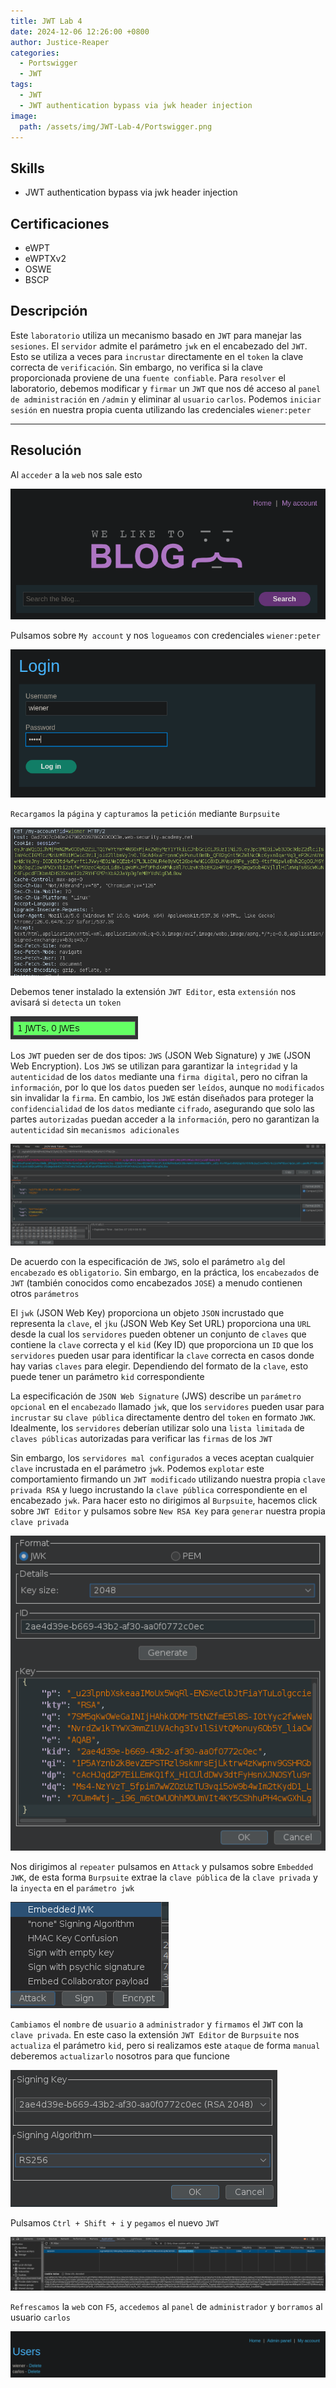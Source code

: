 ```yaml
---
title: JWT Lab 4
date: 2024-12-06 12:26:00 +0800
author: Justice-Reaper
categories:
  - Portswigger
  - JWT
tags:
  - JWT
  - JWT authentication bypass via jwk header injection
image:
  path: /assets/img/JWT-Lab-4/Portswigger.png
---
```


## Skills

- JWT authentication bypass via jwk header injection

## Certificaciones

- eWPT
- eWPTXv2
- OSWE
- BSCP
  
## Descripción

Este `laboratorio` utiliza un mecanismo basado en `JWT` para manejar las `sesiones`. El `servidor` admite el parámetro `jwk` en el encabezado del `JWT`. Esto se utiliza a veces para `incrustar` directamente en el `token` la clave correcta de `verificación`. Sin embargo, no verifica si la clave proporcionada proviene de una `fuente confiable`. Para `resolver` el laboratorio, debemos modificar y `firmar` un `JWT` que nos dé acceso al `panel de administración` en `/admin` y eliminar al `usuario` `carlos`. Podemos `iniciar sesión` en nuestra propia cuenta utilizando las credenciales `wiener:peter`

---
## Resolución

Al `acceder` a la `web` nos sale esto

![](/assets/img/JWT-Lab-4/image_1.png)

Pulsamos sobre `My account` y nos `logueamos` con credenciales `wiener:peter`

![](/assets/img/JWT-Lab-4/image_2.png)

`Recargamos` la `página` y `capturamos` la `petición` mediante `Burpsuite`

![](/assets/img/JWT-Lab-4/image_3.png)

Debemos tener instalado la extensión `JWT Editor`, esta `extensión` nos avisará si `detecta` un `token`

![](/assets/img/JWT-Lab-4/image_4.png)

Los `JWT` pueden ser de dos tipos: `JWS` (JSON Web Signature) y `JWE` (JSON Web Encryption). Los `JWS` se utilizan para garantizar la `integridad` y la `autenticidad` de los `datos` mediante una `firma digital`, pero no cifran la `información`, por lo que los `datos` pueden ser `leídos`, aunque no `modificados` sin invalidar la `firma`. En cambio, los `JWE` están diseñados para proteger la `confidencialidad` de los `datos` mediante `cifrado`, asegurando que solo las partes `autorizadas` puedan acceder a la `información`, pero no garantizan la `autenticidad` sin `mecanismos adicionales`

![](/assets/img/JWT-Lab-4/image_5.png)

De acuerdo con la especificación de `JWS`, solo el parámetro `alg` del `encabezado` es `obligatorio`. Sin embargo, en la práctica, los `encabezados` de `JWT` (también conocidos como encabezados `JOSE`) a menudo contienen otros `parámetros`

El `jwk` (JSON Web Key) proporciona un objeto `JSON` incrustado que representa la `clave`, el `jku` (JSON Web Key Set URL) proporciona una `URL` desde la cual los `servidores` pueden obtener un conjunto de `claves` que contiene la `clave` correcta y el `kid` (Key ID) que proporciona un `ID` que los `servidores` pueden usar para identificar la `clave` correcta en casos donde hay varias `claves` para elegir. Dependiendo del formato de la `clave`, esto puede tener un parámetro `kid` correspondiente

La especificación de `JSON Web Signature` (JWS) describe un `parámetro opcional` en el `encabezado` llamado `jwk`, que los `servidores` pueden usar para `incrustar` su `clave pública` directamente dentro del `token` en formato `JWK`. Idealmente, los `servidores` deberían utilizar solo una `lista limitada` de `claves públicas` autorizadas para verificar las `firmas` de los `JWT`

Sin embargo, los `servidores mal configurados` a veces aceptan cualquier `clave` incrustada en el parámetro `jwk`. Podemos `explotar` este comportamiento firmando un `JWT modificado` utilizando nuestra propia `clave privada RSA` y luego incrustando la `clave pública` correspondiente en el encabezado `jwk`. Para hacer esto no dirigimos al `Burpsuite`, hacemos click sobre `JWT Editor` y pulsamos sobre `New RSA Key` para `generar` nuestra propia `clave privada`

![](/assets/img/JWT-Lab-4/image_6.png)

Nos dirigimos al `repeater` pulsamos en `Attack` y pulsamos sobre `Embedded JWK`, de esta forma `Burpsuite` extrae la `clave pública` de la `clave privada` y la `inyecta` en el `parámetro jwk`

![](/assets/img/JWT-Lab-4/image_7.png)

`Cambiamos` el `nombre` de `usuario` a `administrador` y `firmamos` el `JWT` con la `clave privada`. En este caso la extensión `JWT Editor` de `Burpsuite` nos `actualiza` el parámetro `kid`, pero si realizamos este `ataque` de forma `manual` deberemos `actualizarlo` nosotros para que funcione

![](/assets/img/JWT-Lab-4/image_8.png)

Pulsamos `Ctrl + Shift + i` y `pegamos` el nuevo `JWT`

![](/assets/img/JWT-Lab-4/image_9.png)

`Refrescamos` la `web` con `F5`, `accedemos` al `panel` de `administrador` y `borramos` al usuario `carlos`

![](/assets/img/JWT-Lab-4/image_10.png)
